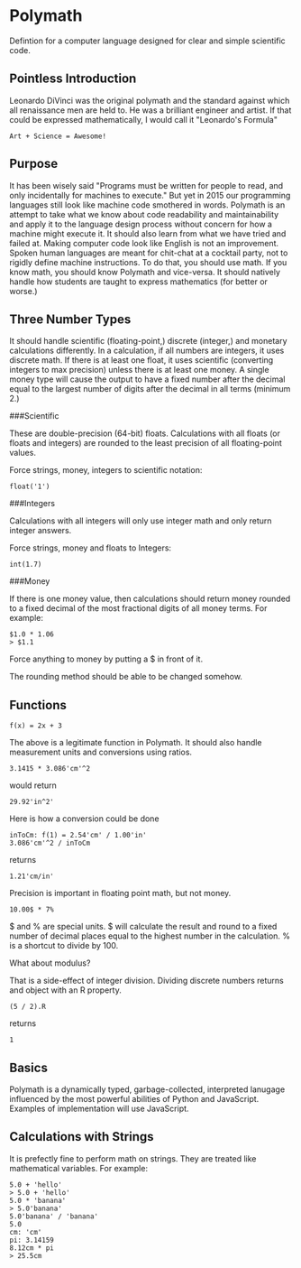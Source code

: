 Polymath
========

Defintion for a computer language designed for clear and simple scientific code.

Pointless Introduction
----------------------

Leonardo DiVinci was the original polymath and the standard against which all renaissance men are held to. He was a brilliant engineer and artist. If that could be expressed mathematically, I would call it "Leonardo's Formula"

    Art + Science = Awesome!

Purpose
-------

It has been wisely said "Programs must be written for people to read, and only incidentally for machines to execute." But yet in 2015 our programming languages still look like machine code smothered in words. Polymath is an attempt to take what we know about code readability and maintainability and apply it to the language design process without concern for how a machine might execute it. It should also learn from what we have tried and failed at. Making computer code look like English is not an improvement. Spoken human languages are meant for chit-chat at a cocktail party, not to rigidly define machine instructions. To do that, you should use math. If you know math, you should know Polymath and vice-versa. It should natively handle how students are taught to express mathematics (for better or worse.)

Three Number Types
------------------

It should handle scientific (floating-point,) discrete (integer,) and monetary calculations differently. In a calculation, if all numbers are integers, it uses discrete math. If there is at least one float, it uses scientific (converting integers to max precision) unless there is at least one money. A single money type will cause the output to have a fixed number after the decimal equal to the largest number of digits after the decimal in all terms (minimum 2.)

###Scientific

These are double-precision (64-bit) floats. Calculations with all floats (or floats and integers) are rounded to the least precision of all floating-point values.

Force strings, money, integers to scientific notation:

    float('1')

###Integers

Calculations with all integers will only use integer math and only return integer answers. 

Force strings, money and floats to Integers:

    int(1.7)

###Money

If there is one money value, then calculations should return money rounded to a fixed decimal of the most fractional digits of all money terms. For example:

    $1.0 * 1.06
    > $1.1

Force anything to money by putting a $ in front of it.

The rounding method should be able to be changed somehow.

Functions
---------

    f(x) = 2x + 3

The above is a legitimate function in Polymath. It should also handle measurement units and conversions using ratios.

    3.1415 * 3.086'cm'^2

would return

    29.92'in^2'

Here is how a conversion could be done

    inToCm: f(1) = 2.54'cm' / 1.00'in'
    3.086'cm'^2 / inToCm

returns

    1.21'cm/in'

Precision is important in floating point math, but not money.

    10.00$ * 7%

$ and % are special units. $ will calculate the result and round to a fixed number of decimal places equal to the highest number in the calculation. % is a shortcut to divide by 100.

What about modulus?

That is a side-effect of integer division. Dividing discrete numbers returns and object with an R property.

    (5 / 2).R

returns

    1

Basics
------

Polymath is a dynamically typed, garbage-collected, interpreted lanugage influenced by the most powerful abilities of Python and JavaScript. Examples of implementation will use JavaScript.

Calculations with Strings
-------------------------

It is prefectly fine to perform math on strings. They are treated like mathematical variables. For example:

    5.0 + 'hello'
    > 5.0 + 'hello'
    5.0 * 'banana'
    > 5.0'banana'
    5.0'banana' / 'banana'
    5.0
    cm: 'cm'
    pi: 3.14159
    8.12cm * pi
    > 25.5cm

